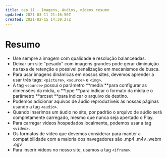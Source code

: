 ```yaml
---
title: cap.11 - Imagens, áudios, vídeos resumo
updated: 2021-03-11 21:16:50Z
created: 2021-02-15 14:39:27Z
---
```


# Resumo

- Use sempre a imagem com qualidade e resolução balanceadas.
- Deixar um site "pesado" com imagens grandes pode gerar diminuição na taxa de retenção e possível penalização em mecanismos de busca.
- Para usar imagens dinâmicas em nossos sites, devemos aprender a usar três tags: `<picture>`, `<source>` e `<img>`.
- A tag `<source>` possui o parâmetro **media **para configurar as dimensões da mídia, o **type **para indicar o formato da mídia e o parâmetro **srcset **para indicar o arquivo de destino.
- Podemos adicionar aquivos de áudio reproduzíveis ás nossas páginas usando a tag `<audio>`.
- Quando inserimos um áudio no site, por padrão o arquivo de aúdio será completamente carregado, mesmo que nunca seja apertado o Play.
- Para carregar vídeos hospedados localmente, podemos usar a tag `<video>`.
- Os formatos de vídeo que devemos considerar para manter a compatibilidade com a maioria dos navegadores são .mp4 .m4v .webm .ogv
- Para inserir vídeos no nosso site, usamos a tag `<iframe>`.